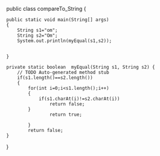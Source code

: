 public class compareTo_String {

	public static void main(String[] args) 
	{
		String s1="om";
		String s2="Om";
		System.out.println(myEqual(s1,s2));

	
	}

	private static boolean  myEqual(String s1, String s2) {
		// TODO Auto-generated method stub
		if(s1.length()==s2.length())
		{
			for(int i=0;i<s1.length();i++)
			{
				if(s1.charAt(i)!=s2.charAt(i))
					return false;
			}
					return true;
					
			}
			return false;
	}

}
	
	
